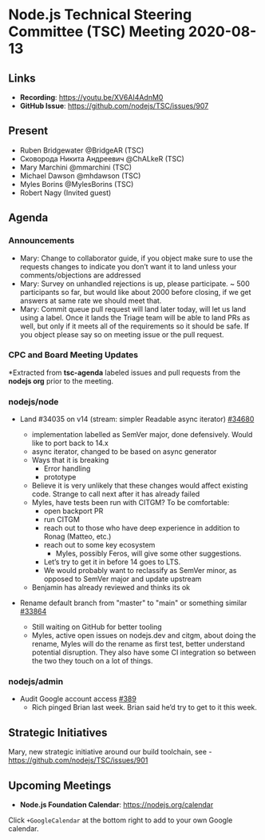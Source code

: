 ﻿# Node.js Technical Steering Committee (TSC) Meeting 2020-08-13

## Links

* **Recording**:  https://youtu.be/XV6AI4AdnM0
* **GitHub Issue**: https://github.com/nodejs/TSC/issues/907

## Present

* Ruben Bridgewater @BridgeAR (TSC)
* Сковорода Никита Андреевич @ChALkeR (TSC)
* Mary Marchini @mmarchini (TSC)
* Michael Dawson @mhdawson (TSC)
* Myles Borins @MylesBorins (TSC)
* Robert Nagy (Invited guest)

## Agenda


### Announcements

* Mary: Change to collaborator guide, if you object make sure to use the requests changes to indicate you don’t want it to land unless your comments/objections are addressed
* Mary: Survey on unhandled rejections is up, please participate. ~ 500 participants so far, but would like about 2000 before closing, if we get answers at same rate we should meet that.
* Mary: Commit queue pull request will land later today, will let us land using a label. Once it lands the Triage team will be able to land PRs as well, but only if it meets all of the requirements so it should be safe. If you object please say so on meeting issue or the pull request.


### CPC and Board Meeting Updates
 
*Extracted from **tsc-agenda** labeled issues and pull requests from the **nodejs org** prior to the meeting.


### nodejs/node


* Land #34035 on v14 (stream: simpler Readable async iterator) [#34680](https://github.com/nodejs/node/issues/34680)
  * implementation labelled as SemVer major, done defensively. Would like to port back to 14.x
  * async iterator, changed to be based on async generator
  * Ways that it is breaking
    * Error handling
    * prototype
  * Believe it is very unlikely that these changes would affect existing code.  Strange to call next
     after it has already failed
  * Myles, have tests been run with CITGM? To be comfortable:
    * open backport PR
    * run CITGM
    * reach out to those who have deep experience in addition to Ronag (Matteo, etc.)
    * reach out to some key ecosystem
      * Myles, possibly Feros, will give some other suggestions.
    * Let’s try to get it in before 14 goes to LTS.
    * We would probably want to reclassify as SemVer minor, as opposed to SemVer major and
       update upstream 
  * Benjamin has already reviewed and thinks its ok
  
* Rename default branch from "master" to "main" or something similar [#33864](https://github.com/nodejs/node/issues/33864)
  * Still waiting on GitHub for better tooling
  * Myles, active open issues on nodejs.dev and citgm, about doing the rename, Myles will do
     the rename as first test, better understand potential disruption. They also have some CI 
     integration so between the two they touch on a lot of things.


### nodejs/admin


* Audit Google account access [#389](https://github.com/nodejs/admin/issues/389)
  * Rich pinged Brian last week. Brian said he’d try to get to it this week.


## Strategic Initiatives


Mary, new strategic initiative around our build toolchain, see - https://github.com/nodejs/TSC/issues/901


## Upcoming Meetings


* **Node.js Foundation Calendar**: https://nodejs.org/calendar


Click `+GoogleCalendar` at the bottom right to add to your own Google calendar.
